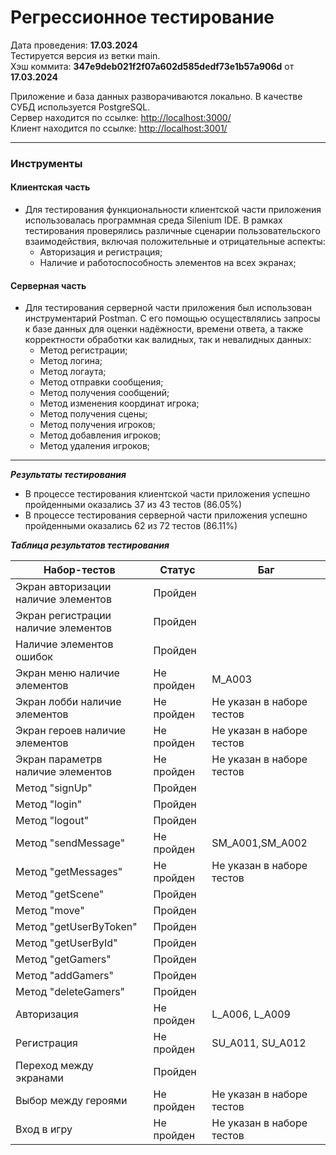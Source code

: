 # Регрессионное тестирование

Дата проведения: **17.03.2024**<br>
Тестируется версия из ветки main.
<br>Хэш коммита: **347e9deb021f2f07a602d585dedf73e1b57a906d** от **17.03.2024**

Приложение и база данных разворачиваются локально. В качестве СУБД используется PostgreSQL.
<br>Сервер находится по ссылке: [http://localhost:3000/](http://localhost:3000/)  
Клиент находится по ссылке: [http://localhost:3001/](http://localhost:3001/)

---

### Инструменты

#### Клиентская часть

-   Для тестирования функциональности клиентской части приложения использовалась программная среда Silenium IDE. В рамках тестирования проверялись различные сценарии пользовательского взаимодействия, включая положительные и отрицательные аспекты:
    -   Авторизация и регистрация;
    -   Наличие и работоспособность элементов на всех экранах;

#### Серверная часть

-   Для тестирования серверной части приложения был использован инструментарий Postman. С его помощью осуществлялись запросы к базе данных для оценки надёжности, времени ответа, а также корректности обработки как валидных, так и невалидных данных:
    -   Метод регистрации;
    -   Метод логина;
    -   Метод логаута;
    -   Метод отправки сообщения;
    -   Метод получения сообщений;
    -   Метод изменения координат игрока;
    -   Метод получения сцены;
    -   Метод получения игроков;
    -   Метод добавления игроков;
    -   Метод удаления игроков;

---

**_Результаты тестирования_**

-   В процессе тестирования клиентской части приложения успешно пройденными оказались 37 из 43 тестов (86.05%) <br>
-   В процессе тестирования серверной части приложения успешно пройденными оказались 62 из 72 тестов (86.11%)

**_Таблица результатов тестирования_**

| Набор-тестов                        | Статус     | Баг                       |
| ----------------------------------- | ---------- | ------------------------- |
| Экран авторизации наличие элементов | Пройден    |                           |
| Экран регистрации наличие элементов | Пройден    |                           |
| Наличие элементов ошибок            | Пройден    |                           |
| Экран меню наличие элементов        | Не пройден | M_A003                    |
| Экран лобби наличие элементов       | Не пройден | Не указан в наборе тестов |
| Экран героев наличие элементов      | Не пройден | Не указан в наборе тестов |
| Экран параметрв наличие элементов   | Не пройден | Не указан в наборе тестов |
| Метод "signUp"                      | Пройден    |                           |
| Метод "login"                       | Пройден    |                           |
| Метод "logout"                      | Пройден    |                           |
| Метод "sendMessage"                 | Не пройден | SM_A001,SM_A002           |
| Метод "getMessages"                 | Не пройден | Не указан в наборе тестов |
| Метод "getScene"                    | Пройден    |                           |
| Метод "move"                        | Пройден    |                           |
| Метод "getUserByToken"              | Пройден    |                           |
| Метод "getUserById"                 | Пройден    |                           |
| Метод "getGamers"                   | Пройден    |                           |
| Метод "addGamers"                   | Пройден    |                           |
| Метод "deleteGamers"                | Пройден    |                           |
| Авторизация                         | Не пройден | L_A006, L_A009            |
| Регистрация                         | Не пройден | SU_A011, SU_A012          |
| Переход между экранами              | Пройден    |                           |
| Выбор между героями                 | Не пройден | Не указан в наборе тестов |
| Вход в игру                         | Не пройден | Не указан в наборе тестов |
